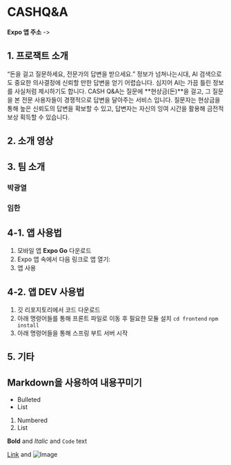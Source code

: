 
# CASHQ&A

**Expo 앱 주소** -> 

## 1. 프로잭트 소개

“돈을 걸고 질문하세요, 전문가의 답변을 받으세요.”
정보가 넘쳐나는시대, AI 검색으로도 중요한 의사결정에 신뢰할 만한 답변을 얻기 어렵습니다. 
심지어 AI는 가끔 틀린 정보를 사실처럼 제시하기도 합니다.
CASH Q&A는 질문에 **현상금(돈)**을 걸고, 그 질문을 본 전문 사용자들이 경쟁적으로 답변을 달아주는 서비스 입니다.
질문자는 현상금을 통해 높은 신뢰도의 답변을 확보할 수 있고,
답변자는 자신의 잉여 시간을 활용해 금전적 보상 획득할 수 있습니다.

## 2. 소개 영상


## 3. 팀 소개

### 박광열

### 임한

## 4-1. 앱 사용법
1. 모바일 앱 **Expo Go** 다운로드
2. Expo 앱 속에서 다음 링크로 앱 열기:
3. 앱 사용

## 4-2. 앱 DEV 사용법
1. 깃 리포지토리에서 코드 다운로드
2. 아래 명령어들를 통해 프론트 파일로 이동 후 필요한 모듈 설치
`cd frontend`
`npm install`
3. 아래 명령어들을 통해 스프링 부트 서버 시작
``
``

## 5. 기타

## Markdown을 사용하여 내용꾸미기


- Bulleted
- List

1. Numbered
2. List

**Bold** and _Italic_ and `Code` text

[Link](url) and ![Image](src)